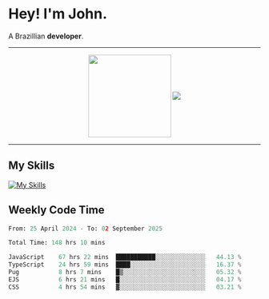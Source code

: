 # Hey! I'm John.

A Brazillian **developer**.

---

<p align="center">
  <img align="center" src="https://github-readme-stats.vercel.app/api?username=joaoiacillo&show_icons=true&locale=en" height="165" />
  <img align="center" src="https://github-readme-stats.vercel.app/api/top-langs/?username=anuraghazra&layout=compact" />
</p>

---

## My Skills

[![My Skills](https://skillicons.dev/icons?i=js,html,css,bootstrap,py,mysql,bash,linux,git,github,vscode,gamemakerstudio)](https://skillicons.dev)

## Weekly Code Time

<!--START_SECTION:waka-->

```python
From: 25 April 2024 - To: 02 September 2025

Total Time: 148 hrs 10 mins

JavaScript    67 hrs 22 mins  ███████████░░░░░░░░░░░░░░   44.13 %
TypeScript    24 hrs 59 mins  ████░░░░░░░░░░░░░░░░░░░░░   16.37 %
Pug           8 hrs 7 mins    █▒░░░░░░░░░░░░░░░░░░░░░░░   05.32 %
EJS           6 hrs 21 mins   █░░░░░░░░░░░░░░░░░░░░░░░░   04.17 %
CSS           4 hrs 54 mins   ▓░░░░░░░░░░░░░░░░░░░░░░░░   03.21 %
```

<!--END_SECTION:waka-->
